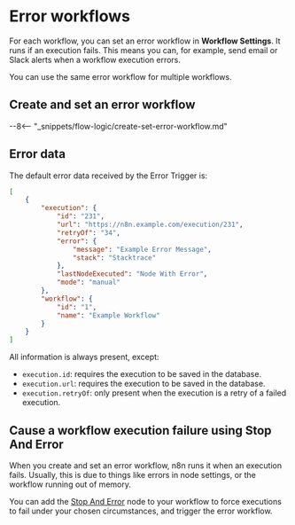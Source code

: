 # Error workflows

For each workflow, you can set an error workflow in **Workflow Settings**. It runs if an execution fails. This means you can, for example, send email or Slack alerts when a workflow execution errors. 

You can use the same error workflow for multiple workflows.

## Create and set an error workflow

--8<-- "_snippets/flow-logic/create-set-error-workflow.md"

## Error data

The default error data received by the Error Trigger is:

```json
[
	{
		"execution": {
			"id": "231",
			"url": "https://n8n.example.com/execution/231",
			"retryOf": "34",
			"error": {
				"message": "Example Error Message",
				"stack": "Stacktrace"
			},
			"lastNodeExecuted": "Node With Error",
			"mode": "manual"
		},
		"workflow": {
			"id": "1",
			"name": "Example Workflow"
		}
	}
]

```

All information is always present, except:

- `execution.id`: requires the execution to be saved in the database.
- `execution.url`: requires the execution to be saved in the database.
- `execution.retryOf`: only present when the execution is a retry of a failed execution.

## Cause a workflow execution failure using Stop And Error

When you create and set an error workflow, n8n runs it when an execution fails. Usually, this is due to things like errors in node settings, or the workflow running out of memory.

You can add the [Stop And Error](/integrations/builtin/core-nodes/n8n-nodes-base.stopanderror/) node to your workflow to force executions to fail under your chosen circumstances, and trigger the error workflow.
